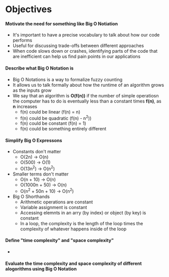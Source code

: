 # Objectives

#### Motivate the need for something like Big O Notiation
* It's important to have a precise vocabulary to talk about how our code performs
* Useful for discussing trade-offs between different approaches
* When code slows down or crashes, identifying parts of the code that are inefficient can help us find pain points in our applications

#### Describe what Big O Notation is 
* Big O Notations is a way to formalize fuzzy counting
* It allows us to talk formally about how the runtime of an algorithm grows as the inputs grow
* We say that an algorithm is **O(f(n))** if the number of simple operatiosn the computer has to do is eventually less than a constant times **f(n)**, as **n** increases
    * f(n) could be linear (f(n) = n)
    * f(n) could be quadratic (f(n) - n<sup>2</sup>))
    * f(n) could be constant (f(n) = 1)
    * f(n) could be something entirely different

#### Simplify Big O Expressons
* Constants don't matter
    * O(2n) -> O(n)
    * O(500) -> O(1)
    * O(13n<sup>2</sup>) -> O(n<sup>2</sup>)
* Smaller terms don't matter
    * O(n + 10) -> O(n)
    * O(1000n + 50) -> O(n) 
    * O(n<sup>2</sup> + 50n + 10) -> O(n<sup>2</sup>)
* Big O Shorthands
    * Arithmetic operations are constant
    * Variable assignment is constant
    * Accessing elemnts in an arry (by index) or object (by key) is constant
    * In a loop, the complexity is the length of the loop times the complexity of whatever happens inside of the loop
 
#### Define "time complexity" and "space complexity"
*

#### Evaluate the time complexity and space complexity of different alogorithms using Big O Notation
